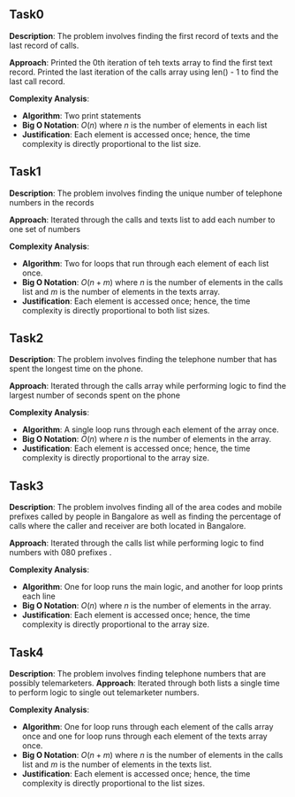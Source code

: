 ## Task0

**Description**: The problem involves finding the first record of texts and the last record of calls. 

**Approach**: Printed the 0th iteration of teh texts array to find the first text record. Printed the last iteration of the calls array using len() - 1 to find the last call record.

**Complexity Analysis**:
- **Algorithm**: Two print statements 
- **Big O Notation**: $O(n)$ where $n$ is the number of elements in each list
- **Justification**: Each element is accessed once; hence, the time complexity is directly proportional to the list size.

## Task1

**Description**: The problem involves finding the unique number of telephone numbers in the records

**Approach**: Iterated through the calls and texts list to add each number to one set of numbers

**Complexity Analysis**:
- **Algorithm**: Two for loops that run through each element of each list once.
- **Big O Notation**: $O(n + m)$ where $n$ is the number of elements in the calls list and $m$ is the number of elements in the texts array.
- **Justification**: Each element is accessed once; hence, the time complexity is directly proportional to both list sizes.

## Task2

**Description**: The problem involves finding the telephone number that has spent the longest time on the phone.

**Approach**: Iterated through the calls array while performing logic to find the largest number of seconds spent on the phone

**Complexity Analysis**:
- **Algorithm**: A single loop runs through each element of the array once.
- **Big O Notation**: $O(n)$ where $n$ is the number of elements in the array.
- **Justification**: Each element is accessed once; hence, the time complexity is directly proportional to the array size.

## Task3

**Description**: The problem involves finding all of the area codes and mobile prefixes called by people in Bangalore as well as finding the percentage of calls where the caller and receiver are both located in Bangalore.

**Approach**: Iterated through the calls list while performing logic to find numbers with 080 prefixes .

**Complexity Analysis**:
- **Algorithm**: One for loop runs the main logic, and another for loop prints each line
- **Big O Notation**: $O(n)$ where $n$ is the number of elements in the array.
- **Justification**: Each element is accessed once; hence, the time complexity is directly proportional to the array size.

## Task4

**Description**: The problem involves finding telephone numbers that are possibly telemarketers.
**Approach**: Iterated through both lists a single time to perform logic to single out telemarketer numbers.

**Complexity Analysis**:
- **Algorithm**: One for loop runs through each element of the calls array once and one for loop runs through each element of the texts array once.
- **Big O Notation**: $O(n + m)$ where $n$ is the number of elements in the calls list and $m$ is the number of elements in the texts list.
- **Justification**: Each element is accessed once; hence, the time complexity is directly proportional to the list sizes.